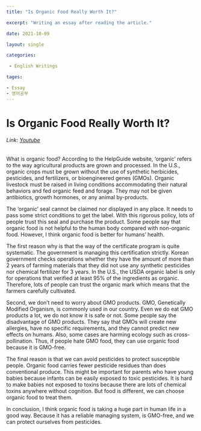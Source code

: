 ```yaml
---
title: "Is Organic Food Really Worth It?"

excerpt: "Writing an essay after reading the article."

date: 2021-10-09

layout: single

categories:

 - English Writings

tages:

- Essay
- 영어공부
---
```


# Is Organic Food Really Worth It?
###### Link: [Youtube](https://www.youtube.com/watch?v=8LAFIDR56Sw)


What is organic food? According to the HelpGuide website, ‘organic’ refers to the way agricultural products are grown and processed. In the U.S., organic crops must be grown without the use of synthetic herbicides, pesticides, and fertilizers, or bioengineered genes (GMOs). Organic livestock must be raised in living conditions accommodating their natural behaviors and fed organic feed and forage. They may not be given antibiotics, growth hormones, or any animal by-products.

The ‘organic’ seal cannot be claimed nor displayed in any place. It needs to pass some strict conditions to get the label. With this rigorous policy, lots of people trust this seal and purchase the product. Some people say that organic food is not helpful to the human body compared with non-organic food. However, I think organic food is better for humans’ health.

The first reason why is that the way of the certificate program is quite systematic. The government is managing this certification strictly. Korean government checks operations whether they have the amount of more than 2 years of farming materials that they did not use any synthetic pesticides nor chemical fertilizer for 3 years. In the U.S., the USDA organic label is only for operations that verified at least 95% of the ingredients as organic. Therefore, lots of people can trust the organic mark which means that the farmers carefully cultivated.

Second, we don’t need to worry about GMO products. GMO, Genetically Modified Organism, is commonly used in our country. Even we do eat GMO products a lot, we do not know it is safe or not. Some people say the disadvantage of GMO products. They say that GMOs will create new allergies, have no specific requirements, and they cannot predict new effects on humans. Also, some cases are harming ecology such as cross-pollination. Thus, if people hate GMO food, they can use organic food because it is GMO-free.

The final reason is that we can avoid pesticides to protect susceptible people. Organic food carries fewer pesticide residues than does conventional produce. This might be important for parents who have young babies because infants can be easily exposed to toxic pesticides. It is hard to make babies not exposed to toxins because there are lots of chemical toxins anywhere without cognition. But food is different, we can choose organic food to treat them.

In conclusion, I think organic food is taking a huge part in human life in a good way. Because it has a reliable managing system, is GMO-free, and we can protect ourselves from pesticides. 
